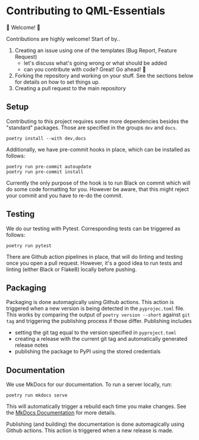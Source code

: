 # Contributing to QML-Essentials

:tada: Welcome! :tada:

Contributions are highly welcome!
Start of by..
1. Creating an issue using one of the templates (Bug Report, Feature Request)
   - let's discuss what's going wrong or what should be added
   - can you contribute with code? Great! Go ahead! :rocket:
2. Forking the repository and working on your stuff. See the sections below for details on how to set things up.
3. Creating a pull request to the main repository

## Setup

Contributing to this project requires some more dependencies besides the "standard" packages.
Those are specified in the groups `dev` and `docs`.
```
poetry install --with dev,docs
```

Additionally, we have pre-commit hooks in place, which can be installed as follows: 
```
poetry run pre-commit autoupdate
poetry run pre-commit install
```

Currently the only purpose of the hook is to run Black on commit which will do some code formatting for you.
However be aware, that this might reject your commit and you have to re-do the commit.

## Testing

We do our testing with Pytest. Corresponding tests can be triggered as follows:
```
poetry run pytest
```
There are Github action pipelines in place, that will do linting and testing once you open a pull request.
However, it's a good idea to run tests and linting (either Black or Flake8) locally before pushing.

## Packaging

Packaging is done automagically using Github actions.
This action is triggered when a new version is being detected in the `pyprojec.toml` file.
This works by comparing the output of `poetry version --short` against `git tag` and triggering the publishing process if those differ.
Publishing includes
- setting the git tag equal to the version specified in `pyproject.toml`
- creating a release with the current git tag and automatically generated release notes
- publishing the package to PyPI using the stored credentials

## Documentation

We use MkDocs for our documentation. To run a server locally, run:
```
poetry run mkdocs serve
```
This will automatically trigger a rebuild each time you make changes.
See the [MkDocs Documentation](https://cirkiters.github.io/qml-essentials/usage/) for more details.

Publishing (and building) the documentation is done automagically using Github actions.
This action is triggered when a new release is made.